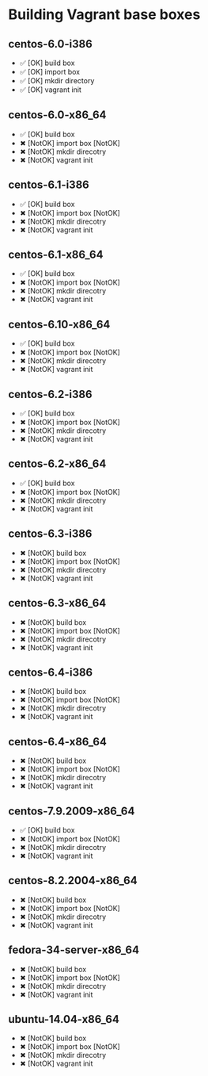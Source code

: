 # Building Vagrant base boxes

## centos-6.0-i386

* ✅ [OK] build box
* ✅ [OK] import box
* ✅ [OK] mkdir directory
* ✅ [OK] vagrant init


## centos-6.0-x86_64

* ✅ [OK] build box
* ✖ [NotOK] import box [NotOK]
* ✖ [NotOK] mkdir direcotry
* ✖ [NotOK] vagrant init


## centos-6.1-i386

* ✅ [OK] build box
* ✖ [NotOK] import box [NotOK]
* ✖ [NotOK] mkdir direcotry
* ✖ [NotOK] vagrant init


## centos-6.1-x86_64

* ✅ [OK] build box
* ✖ [NotOK] import box [NotOK]
* ✖ [NotOK] mkdir direcotry
* ✖ [NotOK] vagrant init


## centos-6.10-x86_64

* ✅ [OK] build box
* ✖ [NotOK] import box [NotOK]
* ✖ [NotOK] mkdir direcotry
* ✖ [NotOK] vagrant init


## centos-6.2-i386

* ✅ [OK] build box
* ✖ [NotOK] import box [NotOK]
* ✖ [NotOK] mkdir direcotry
* ✖ [NotOK] vagrant init


## centos-6.2-x86_64

* ✅ [OK] build box
* ✖ [NotOK] import box [NotOK]
* ✖ [NotOK] mkdir direcotry
* ✖ [NotOK] vagrant init


## centos-6.3-i386

* ✖ [NotOK] build box
* ✖ [NotOK] import box [NotOK]
* ✖ [NotOK] mkdir direcotry
* ✖ [NotOK] vagrant init


## centos-6.3-x86_64

* ✖ [NotOK] build box
* ✖ [NotOK] import box [NotOK]
* ✖ [NotOK] mkdir direcotry
* ✖ [NotOK] vagrant init


## centos-6.4-i386

* ✖ [NotOK] build box
* ✖ [NotOK] import box [NotOK]
* ✖ [NotOK] mkdir direcotry
* ✖ [NotOK] vagrant init


## centos-6.4-x86_64

* ✖ [NotOK] build box
* ✖ [NotOK] import box [NotOK]
* ✖ [NotOK] mkdir direcotry
* ✖ [NotOK] vagrant init


## centos-7.9.2009-x86_64

* ✅ [OK] build box
* ✖ [NotOK] import box [NotOK]
* ✖ [NotOK] mkdir direcotry
* ✖ [NotOK] vagrant init


## centos-8.2.2004-x86_64

* ✖ [NotOK] build box
* ✖ [NotOK] import box [NotOK]
* ✖ [NotOK] mkdir direcotry
* ✖ [NotOK] vagrant init


## fedora-34-server-x86_64

* ✖ [NotOK] build box
* ✖ [NotOK] import box [NotOK]
* ✖ [NotOK] mkdir direcotry
* ✖ [NotOK] vagrant init


## ubuntu-14.04-x86_64

* ✖ [NotOK] build box
* ✖ [NotOK] import box [NotOK]
* ✖ [NotOK] mkdir direcotry
* ✖ [NotOK] vagrant init


